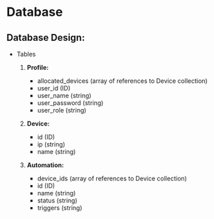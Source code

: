 # Database

## Database Design:

- Tables

    1. **Profile:**
        - allocated_devices (array of references to Device collection)
        - user_id (ID)
        - user_name (string)
        - user_password (string)
        - user_role (string)
  
    2. **Device:**
        - id (ID)
        - ip (string)
        - name (string)
 
    3. **Automation:**
        - device_ids (array of references to Device collection)
        - id (ID)
        - name (string)
        - status (string)
        - triggers (string)

   
